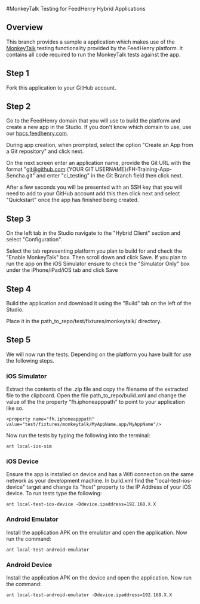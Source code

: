 #MonkeyTalk Testing for FeedHenry Hybrid Applications

## Overview

This branch provides a sample a application which makes use of the <a href='http://www.gorillalogic.com/monkeytalk'>MonkeyTalk</a> testing functionality provided by the FeedHenry platform. It contains all code required to run the MonkeyTalk tests against the app.

## Step 1 

Fork this application to your GitHub account.

## Step 2

Go to the FeedHenry domain that you will use to build the platform and create a new app in the Studio. If you don't know which domain to use, use our <a href='http://hpcs.feedhenry.com'>hpcs.feedhenry.com</a>. 

During app creation, when prompted, select the option "Create an App from a Git repository" and click next. 

On the next screen enter an application name, provide the Git URL with the format "git@github.com:{YOUR GIT USERNAME}/FH-Training-App-Sencha.git" and enter "ci_testing" in the Git Branch field then click next.

After a few seconds you will be presented with an SSH key that you will need to add to your GitHub account add this then click next and select "Quickstart" once the app has finished being created.

## Step 3

On the left tab in the Studio navigate to the "Hybrid Client" section and select "Configuration".

Select the tab representing platform you plan to build for and check the "Enable MonkeyTalk" box. Then scroll down and click Save. If you plan to run the app on the iOS Simulator ensure to check the "Simulator Only" box under the iPhone/iPad/iOS tab and click Save

## Step 4

Build the application and download it using the "Build" tab on the left of the Studio.

Place it in the path_to_repo/test/fixtures/monkeytalk/ directory.

## Step 5

We will now run the tests. Depending on the platform you have built for use the following steps.

### iOS Simulator
Extract the contents of the .zip file and copy the filename of the extracted file to the clipboard.
Open the file path_to_repo/build.xml and change the value of the the property "fh.iphoneapppath" to point to your application like so.

    <property name="fh.iphoneapppath" value="test/fixtures/monkeytalk/MyAppName.app/MyAppName"/>

Now run the tests by typing the following into the terminal:

    ant local-ios-sim

### iOS Device
Ensure the app is installed on device and has a Wifi connection on the same network as your development machine. In build.xml find the "local-test-ios-device" target and change its "host" property to the IP Address of your iOS device. To run tests type the following:

    ant local-test-ios-device -Ddevice.ipaddress=192.168.X.X


### Android Emulator
Install the application APK on the emulator and open the application. Now run the command:

    ant local-test-android-emulator


### Android Device
Install the application APK on the device and open the application. Now run the command:

    ant local-test-android-emulator -Ddevice.ipaddress=192.168.X.X